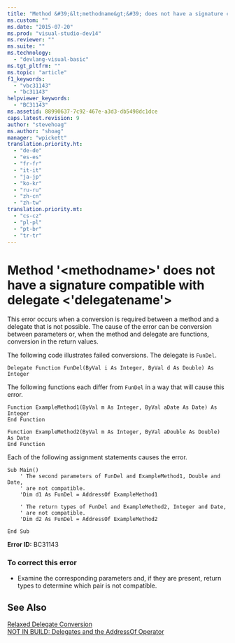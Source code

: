 ```yaml
---
title: "Method &#39;&lt;methodname&gt;&#39; does not have a signature compatible with delegate &lt;&#39;delegatename&#39;&gt; | Microsoft Docs"
ms.custom: ""
ms.date: "2015-07-20"
ms.prod: "visual-studio-dev14"
ms.reviewer: ""
ms.suite: ""
ms.technology: 
  - "devlang-visual-basic"
ms.tgt_pltfrm: ""
ms.topic: "article"
f1_keywords: 
  - "vbc31143"
  - "bc31143"
helpviewer_keywords: 
  - "BC31143"
ms.assetid: 88990637-7c92-467e-a3d3-db5498dc1dce
caps.latest.revision: 9
author: "stevehoag"
ms.author: "shoag"
manager: "wpickett"
translation.priority.ht: 
  - "de-de"
  - "es-es"
  - "fr-fr"
  - "it-it"
  - "ja-jp"
  - "ko-kr"
  - "ru-ru"
  - "zh-cn"
  - "zh-tw"
translation.priority.mt: 
  - "cs-cz"
  - "pl-pl"
  - "pt-br"
  - "tr-tr"
---
```

# Method &#39;&lt;methodname&gt;&#39; does not have a signature compatible with delegate &lt;&#39;delegatename&#39;&gt;
This error occurs when a conversion is required between a method and a delegate that is not possible. The cause of the error can be conversion between parameters or, when the method and delegate are functions, conversion in the return values.  
  
 The following code illustrates failed conversions. The delegate is `FunDel`.  
  
```vb#  
Delegate Function FunDel(ByVal i As Integer, ByVal d As Double) As Integer  
```  
  
 The following functions each differ from `FunDel` in a way that will cause this error.  
  
```vb#  
Function ExampleMethod1(ByVal m As Integer, ByVal aDate As Date) As Integer  
End Function  
  
Function ExampleMethod2(ByVal m As Integer, ByVal aDouble As Double) As Date  
End Function  
```  
  
 Each of the following assignment statements causes the error.  
  
```vb#  
Sub Main()  
    ' The second parameters of FunDel and ExampleMethod1, Double and Date,  
    ' are not compatible.  
    'Dim d1 As FunDel = AddressOf ExampleMethod1  
  
    ' The return types of FunDel and ExampleMethod2, Integer and Date,  
    ' are not compatible.  
    'Dim d2 As FunDel = AddressOf ExampleMethod2  
  
End Sub  
```  
  
 **Error ID:** BC31143  
  
### To correct this error  
  
-   Examine the corresponding parameters and, if they are present, return types to determine which pair is not compatible.  
  
## See Also  
 [Relaxed Delegate Conversion](../../visual-basic/programming-guide/language-features/delegates/relaxed-delegate-conversion.md)   
 [NOT IN BUILD: Delegates and the AddressOf Operator](http://msdn.microsoft.com/en-us/7b2ed932-8598-4355-b2f7-5cedb23ee86f)